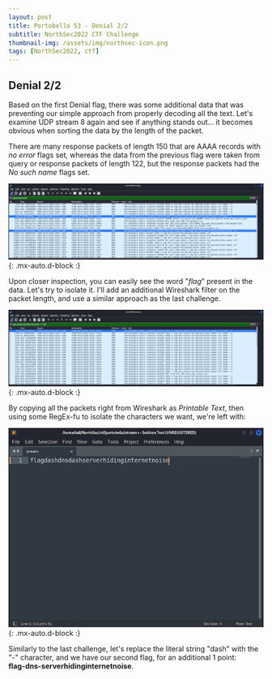```yaml
---
layout: post
title: Portobello 53 - Denial 2/2
subtitle: NorthSec2022 CTF Challenge
thumbnail-img: /assets/img/northsec-icon.png
tags: [NorthSec2022, ctf]
---
```


## Denial 2/2
Based on the first Denial flag, there was some additional data that was preventing our simple approach from properly decoding all the text. Let's examine UDP stream 8 again and see if anything stands out... it becomes obvious when sorting the data by the length of the packet. 

There are many response packets of length 150 that are AAAA records with *no error* flags set, whereas the data from the previous flag were taken from query or response packets of length 122, but the response packets had the *No such name* flags set.

![DNS stream 8 sorted by packet length](../assets/img/denial2/denial2_1.png){: .mx-auto.d-block :}

Upon closer inspection, you can easily see the word "*flag*" present in the data. Let's try to isolate it. I'll add an additional Wireshark filter on the packet length, and use a similar approach as the last challenge. 

![DNS stream 8 sorted by packet length](../assets/img/denial2/denial2_2.png){: .mx-auto.d-block :}

By copying all the packets right from Wireshark as *Printable Text*, then using some RegEx-fu to isolate the characters we want, we're left with:

![DNS stream 8 sorted by packet length](../assets/img/denial2/denial2_3.png){: .mx-auto.d-block :}

Similarly to the last challenge, let's replace the literal string "dash" with the "-" character, and we have our second flag, for an additional 1 point:  
**flag-dns-serverhidinginternetnoise**.
